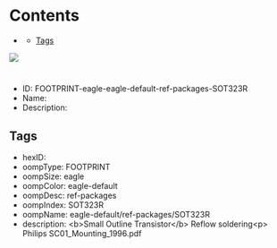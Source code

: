 



Contents
========

* [](#)
	* [Tags](#tags)
  
![][im]
# 

- ID: FOOTPRINT-eagle-eagle-default-ref-packages-SOT323R
- Name: 
- Description: 

## Tags

- hexID: 
- oompType: FOOTPRINT
- oompSize: eagle
- oompColor: eagle-default
- oompDesc: ref-packages
- oompIndex: SOT323R
- oompName: eagle-default/ref-packages/SOT323R
- description: &lt;b&gt;Small Outline Transistor&lt;/b&gt; Reflow soldering&lt;p&gt;&#xD;
Philips SC01_Mounting_1996.pdf



[im]: image.png
